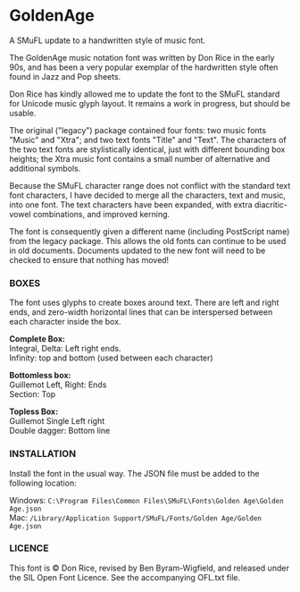 # GoldenAge
A SMuFL update to a handwritten style of music font.


The GoldenAge music notation font was written by Don Rice in the early 90s, and has been a very popular exemplar of the hardwritten style often found in Jazz and Pop sheets.

Don Rice has kindly allowed me to update the font to the SMuFL standard for Unicode music glyph layout. It remains a work in progress, but should be usable. 

The original ("legacy") package contained four fonts: two music fonts "Music" and "Xtra"; and two text fonts "Title" and "Text". The characters of the two text fonts are stylistically identical, just with different bounding box heights; the Xtra music font contains a small number of alternative and additional symbols. 

Because the SMuFL character range does not conflict with the standard text font characters, I have decided to merge all the characters, text and music, into one font. The text characters have been expanded, with extra diacritic-vowel combinations, and improved kerning.

The font is consequently given a different name (including PostScript name) from the legacy package. This allows the old fonts can continue to be used in old documents. Documents updated to the new font will need to be checked to ensure that nothing has moved!

### BOXES  
The font uses glyphs to create boxes around text. There are left and right ends, and zero-width horizontal lines that can be interspersed between each character inside the box.

**Complete Box:**  
Integral, Delta: Left right ends.  
Infinity: top and bottom (used between each character)  

**Bottomless box:**   
Guillemot Left, Right: Ends  
Section: Top  

**Topless Box:**  
Guillemot Single Left right  
Double dagger: Bottom line  


### INSTALLATION 
Install the font in the usual way. The JSON file must be added to the following location:

Windows: `C:\Program Files\Common Files\SMuFL\Fonts\Golden Age\Golden Age.json`  
Mac: `/Library/Application Support/SMuFL/Fonts/Golden Age/Golden Age.json`

### LICENCE

This font is © Don Rice, revised by Ben Byram-Wigfield, and released under the SIL Open Font Licence. See the accompanying OFL.txt file.
